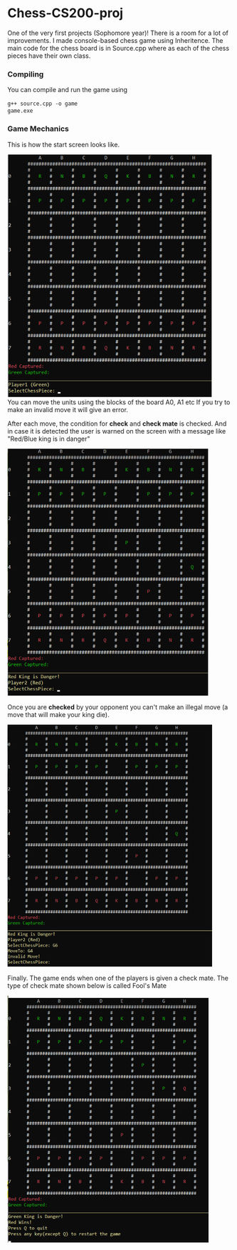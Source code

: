 # Chess-CS200-proj
One of the very first projects (Sophomore year)! There is a room for a lot of improvements.
I made console-based chess game using Inheritence. The main code for the chess board is in Source.cpp where as each of the chess pieces have their own class.

### Compiling
You can compile and run the game using

```
g++ source.cpp -o game  
game.exe
```

### Game Mechanics
This is how the start screen looks like.

![Start](/Imgs/StartScreen.png)    
You can move the units using the blocks of the board A0, A1 etc
If you try to make an invalid move it will give an error.

After each move, the condition for **check** and **check mate** is checked. 
And in case it is detected the user is warned on the screen with a message like "Red/Blue king is in danger"

![Check](/Imgs/Check.png)

Once you are **checked** by your opponent you can't make an illegal move (a move that will make your king die).

![InvalidMove](/Imgs/InvalidCheck.png)

Finally. The game ends when one of the players is given a check mate. The type of check mate shown below is called Fool's Mate

![CheckMate](/Imgs/CheckMate.png)
